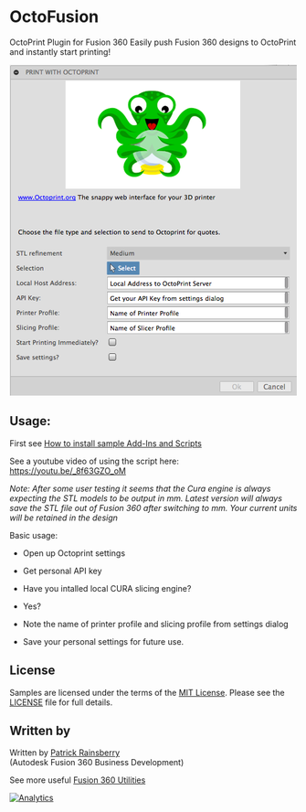# OctoFusion
OctoPrint Plugin for Fusion 360
Easily push Fusion 360 designs to OctoPrint and instantly start printing!

![OctoFusion Cover](./Resources/OctoFusion_Cover.png)

## Usage:
First see [How to install sample Add-Ins and Scripts](https://rawgit.com/AutodeskFusion360/AutodeskFusion360.github.io/master/Installation.html)

See a youtube video of using the script here:
https://youtu.be/_8f63GZO_oM


_Note: After some user testing it seems that the Cura engine is always
expecting the STL models to be output in mm.
Latest version will always save the STL file out of Fusion 360 after switching to mm.
Your current units will be retained in the design_

Basic usage:
  * Open up Octoprint settings
  
  * Get personal API key
  
  * Have you intalled local CURA slicing engine?
  
  * Yes?
  
  * Note the name of printer profile and slicing profile from settings dialog
  
  * Save your personal settings for future use.

## License
Samples are licensed under the terms of the [MIT License](http://opensource.org/licenses/MIT). Please see the [LICENSE](LICENSE) file for full details.

## Written by

Written by [Patrick Rainsberry](https://twitter.com/prrainsberry) <br /> (Autodesk Fusion 360 Business Development)

See more useful [Fusion 360 Utilities](https://tapnair.github.io/index.html)

[![Analytics](https://ga-beacon.appspot.com/UA-41076924-3/OctoFusion)](https://github.com/igrigorik/ga-beacon)
